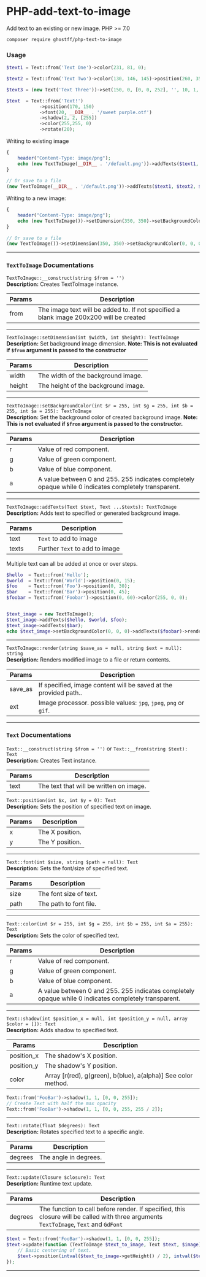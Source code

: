 # PHP-add-text-to-image  
Add text to an existing or new image. PHP >= 7.0

```shell
composer require ghostff/php-text-to-image
```

### Usage
```php
$text1 = Text::from('Text One')->color(231, 81, 0);

$text2 = Text::from('Text Two')->color(130, 146, 145)->position(260, 35);

$text3 = (new Text('Text Three'))->set(150, 0, [0, 0, 252], '', 10, 1, 1, [50, 205, 50]);

$text  = Text::from('Text!')
            ->position(170, 150)
            ->font(20, __DIR__ . '/sweet purple.otf')
            ->shadow(2, 2, [255])
            ->color(255,255, 0)
            ->rotate(20);

```
Writing to existing image
```php
{
    header("Content-Type: image/png");
    echo (new TextToImage(__DIR__ . '/default.png'))->addTexts($text1, $text2, $text3, $text)->render();
}
    
// Or save to a file
(new TextToImage(__DIR__ . '/default.png'))->addTexts($text1, $text2, $text3, $text)->render(__DIR__ . '/tmp.png')
```
Writing to a new image:
```php
{
    header("Content-Type: image/png");
    echo (new TextToImage())->setDimension(350, 350)->setBackgroundColor(0, 0, 0)->addTexts($text1, $text2, $text3, $text)->render();
}
    
// Or save to a file
(new TextToImage())->setDimension(350, 350)->setBackgroundColor(0, 0, 0)->addTexts($text1, $text2, $text3, $text)->render(__DIR__ . '/tmp.png');
```


----

### `TextToImage` Documentations
`TextToImage::__construct(string $from = '')`   
**Description:** Creates TextToImage instance.  

| Params        |Description                            |
|---------------|---------------------------------------|
|from     |The image text will be added to. If not specified a blank image 200x200 will be created   |

---
`TextToImage::setDimension(int $width, int $height): TextToImage`   
**Description:** Set background image dimension. **Note: This is not evaluated if `$from` argument is passed to the constructor**   
  
| Params        |Description                                  |
|---------------|---------------------------------------------|
|width          |The width of the background image.                      |
|height	        |The height of the background image.                     |
---

`TextToImage::setBackgroundColor(int $r = 255, int $g = 255, int $b = 255, int $a = 255): TextToImage`   
**Description:** Set the background color of created background image. **Note: This is not evaluated if `$from` argument is passed to the constructor.**   

| Params        |Description                     |
|---------------|--------------------------------|
| r      |Value of red component.   |
| g      |Value of green component.  |
| b      |Value of blue component.   |
| a      |A value between 0 and 255. 255 indicates completely opaque while 0 indicates completely transparent.   |
---

`TextToImage::addTexts(Text $text, Text ...$texts): TextToImage`   
**Description:** Adds text to specified or generated background image.  

| Params        |Description                     |
|---------------|--------------------------------|
| text     |`Text` to add to image |
| texts     |Further `Text` to add to image |

Multiple text can all be added at once or over steps.
```php
$hello  = Text::from('Hello');
$world  = Text::from('World')->position(0, 15);
$foo    = Text::from('Foo')->position(0, 30);
$bar    = Text::from('Bar')->position(0, 45);
$foobar = Text::from('Foobar')->position(0, 60)->color(255, 0, 0);


$text_image = new TextToImage();
$text_image->addTexts($hello, $world, $foo);
$text_image->addTexts($bar);
echo $text_image->setBackgroundColor(0, 0, 0)->addTexts($foobar)->render();
```

---

`TextToImage::render(string $save_as = null, string $ext = null): string`   
**Description:** Renders modified image to a file or return contents.   

| Params        |Description                     |
|---------------|--------------------------------|
| save_as      |If specified, image content will be saved at the provided path..   |
| ext      |Image processor. possible values: `jpg`, `jpeg`, `png` or `gif`.  |
---


### `Text` Documentations
`Text::__construct(string $from = '')` or `Text::__from(string $text): Text`   
**Description:** Creates Text instance.  

| Params        |Description                            |
|---------------|---------------------------------------|
|text     |The text that will be written on image.   |


`Text::position(int $x, int $y = 0): Text`    
**Description:** Sets the position of specified text on image. 
  
| Params        |Description                        |
|---------------|-----------------------------------|
|x              |The X position.                    |
|y	            |The Y position.                    |
---

`Text::font(int $size, string $path = null): Text`   
**Description:** Sets the font/size of specified text.
  
| Params        |Description                        |
|---------------|-----------------------------------|
|size           |The font size of text.             |
|path      |The path to font file.             |
---


`Text::color(int $r = 255, int $g = 255, int $b = 255, int $a = 255): Text`   
**Description:** Sets the color of specified text.
  
| Params        |Description                        |
|---------------|-----------------------------------|
| r      |Value of red component.   |
| g      |Value of green component.  |
| b      |Value of blue component.   |
| a      |A value between 0 and 255. 255 indicates completely opaque while 0 indicates completely transparent.   |
---

`Text::shadow(int $position_x = null, int $position_y = null, array $color = []): Text`   
**Description:** Adds shadow to specified text.  
  
| Params        |Description                        |
|---------------|-----------------------------------|
|position_x     |The shadow's X position.           |
|position_y	    |The shadow's Y position.           |
|color	        | Array [r(red), g(green), b(blue), a(alpha)] See color method.                |
```php
Text::from('FooBar')->shadow(1, 1, [0, 0, 255]);
// Create Text with half the max opacity
Text::from('FooBar')->shadow(1, 1, [0, 0, 255, 255 / 2]);
```
---


`Text::rotate(float $degrees): Text`   
**Description:** Rotates specified text to a specific angle.

| Params        |Description                        |
|---------------|-----------------------------------|
| degrees      |The angle in degrees.   |
---


`Text::update(Closure $closure): Text`   
**Description:** Runtime text update.

| Params        |Description                        |
|---------------|-----------------------------------|
| degrees      |The function to call before render. If specified, this closure will be called with three arguments `TextToImage`, `Text` and `GdFont`   |
```php
$text = Text::from('FooBar')->shadow(1, 1, [0, 0, 255]);
$text->update(function (TextToImage $text_to_image, Text $text, $image) {
    // Basic centering of text.
    $text->position(intval($text_to_image->getHeight() / 2), intval($text_to_image->getWidth() / 2));
});
```
---



